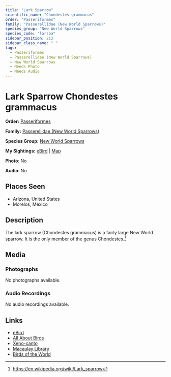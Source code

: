 ```yaml
---
title: "Lark Sparrow"
scientific_name: "Chondestes grammacus"
order: "Passeriformes"
family: "Passerellidae (New World Sparrows)"
species_group: "New World Sparrows"
species_code: "larspa"
sidebar_position: 213
sidebar_class_name: " "
tags: 
  - Passeriformes
  - Passerellidae (New World Sparrows)
  - New World Sparrows
  - Needs Photo
  - Needs Audio
---
```


# Lark Sparrow <span className='sci_name'>Chondestes grammacus</span>

**Order:** [Passeriformes](/tags/passeriformes)

**Family:** [Passerellidae (New World Sparrows)](/tags/passerellidae-new-world-sparrows)

**Species Group:** [New World Sparrows](/tags/new-world-sparrows)

**My Sightings:** [eBird](https://ebird.org/lifelist?r=world&time=life&spp=larspa) | [Map](/map?species_code=larspa)

**Photo**: No 

**Audio**: No

## Places Seen

* Arizona, United States
* Morelos, Mexico

## Description
The lark sparrow (Chondestes grammacus) is a fairly large New World sparrow. It is the only member of the genus Chondestes.[^1]

[^1]: https://en.wikipedia.org/wiki/Lark_sparrow

## Media
### Photographs
No photographs available.

### Audio Recordings
No audio recordings available.

## Links
* [eBird](https://ebird.org/species/larspa) 
* [All About Birds](https://www.allaboutbirds.org/guide/larspa) 
* [Xeno-canto](https://www.xeno-canto.org/species/chondestes-grammacus) 
* [Macaulay Library](https://search.macaulaylibrary.org/catalog?taxonCode=larspa&sort=rating_rank_desc)
* [Birds of the World](https://birdsoftheworld.org/bow/species/larspa)
